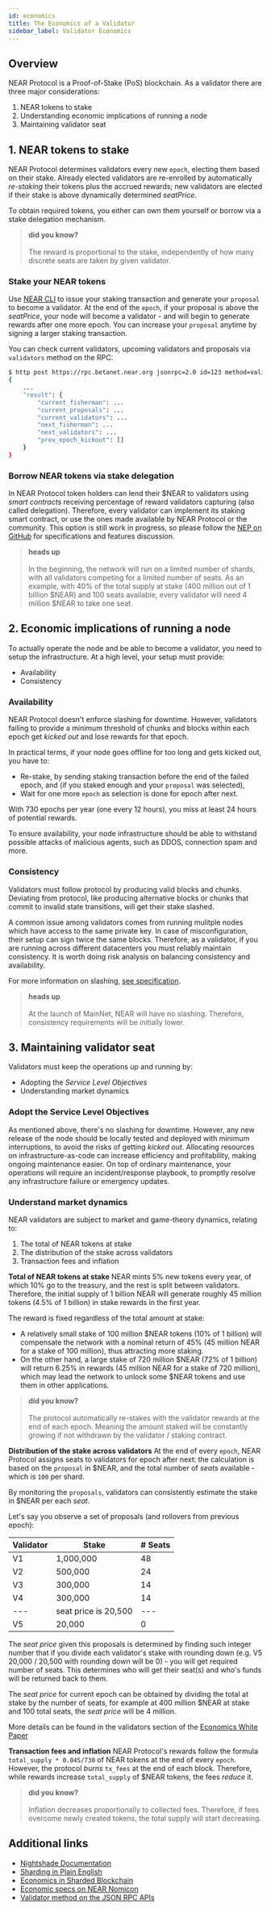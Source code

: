 ```yaml
---
id: economics
title: The Economics of a Validator
sidebar_label: Validator Economics
---
```

## Overview

NEAR Protocol is a Proof-of-Stake (PoS) blockchain. As a validator there are three major considerations:
1. NEAR tokens to stake
2. Understanding economic implications of running a node
3. Maintaining validator seat

## 1. NEAR tokens to stake

NEAR Protocol determines validators every new `epoch`, electing them based on their stake. Already elected validators are re-enrolled by automatically *re-staking* their tokens plus the accrued rewards; new validators are elected if their stake is above dynamically determined *seatPrice*.

To obtain required tokens, you either can own them yourself or borrow via a stake delegation mechanism.

<blockquote class="info">
    <strong>did you know?</strong><br><br>
    The reward is proportional to the stake, independently of how many discrete seats are taken by given validator.
</blockquote>

### Stake your NEAR tokens

Use [NEAR CLI](/docs/development/near-cli) to issue your staking transaction and generate your `proposal` to become a validator. At the end of the `epoch`, if your proposal is above the *seatPrice*, your node will become a validator - and will begin to generate rewards after one more epoch. You can increase your `proposal` anytime by signing a larger staking transaction.

You can check current validators, upcoming validators and proposals via `validators` method on the RPC:

```bash
$ http post https://rpc.betanet.near.org jsonrpc=2.0 id=123 method=validators params:='[null]'
{
    ...
    "result": {
        "current_fisherman": ...
        "current_proposals": ...
        "current_validators": ...
        "next_fisherman": ...
        "next_validators": ...
        "prev_epoch_kickout": []
    }
}
```

### Borrow NEAR tokens via stake delegation

In NEAR Protocol token holders can lend their $NEAR to validators using *smart contracts* receiving percentage of reward validators capturing (also called delegation). Therefore, every validator can implement its staking smart contract, or use the ones made available by NEAR Protocol or the community. 
This option is still work in progress, so please follow the [NEP on GitHub](https://github.com/nearprotocol/NEPs/pull/27) for specifications and features discussion.

<blockquote class="warning">
    <strong>heads up</strong><br><br>
    In the beginning, the network will run on a limited number of shards, with all validators competing for a limited number of seats. As an example, with 40% of the total supply at stake (400 million out of 1 billion $NEAR) and 100 seats available, every validator will need 4 million $NEAR to take one seat.
</blockquote>


## 2. Economic implications of running a node

To actually operate the node and be able to become a validator, you need to setup the infrastructure.
At a high level, your setup must provide:
- Availability
- Consistency

### Availability

NEAR Protocol doesn't enforce slashing for downtime. However, validators failing to provide a minimum threshold of chunks and blocks within each epoch get *kicked out* and lose rewards for that epoch.

In practical terms, if your node goes offline for too long and gets kicked out, you have to:
- Re-stake, by sending staking transaction before the end of the failed epoch, and (if you staked enough and your `proposal` was selected),
- Wait for one more `epoch` as selection is done for epoch after next.

With 730 epochs per year (one every 12 hours), you miss at least 24 hours of potential rewards.

To ensure availability, your node infrastructure should be able to withstand possible attacks of malicious agents, such as DDOS, connection spam and more.

### Consistency

Validators must follow protocol by producing valid blocks and chunks. Deviating from protocol, like producing alternative blocks or chunks that commit to invalid state transitions, will get their stake slashed.

A common issue among validators comes from running mulitple nodes which have access to the same private key. In case of misconfiguration, their setup can sign twice the same blocks. Therefore, as a validator, if you are running across different datacenters you must reliably maintain consistency. It is worth doing risk analysis on balancing consistency and availability.

For more information on slashing, [see specification](https://nomicon.io/Economics/README.html#slashing).

<blockquote class="warning">
    <strong>heads up</strong><br><br>
    At the launch of MainNet, NEAR will have no slashing. Therefore, consistency requirements will be initially lower.
</blockquote>


## 3. Maintaining validator seat

Validators must keep the operations up and running by:
- Adopting the *Service Level Objectives*
- Understanding market dynamics

### Adopt the Service Level Objectives

As mentioned above, there's no slashing for downtime. However, any new release of the node should be locally tested and deployed with minimum interruptions, to avoid the risks of getting *kicked out*. Allocating resources on infrastructure-as-code can increase efficiency and profitability, making ongoing maintenance easier.
On top of ordinary maintenance, your operations will require an incident/response playbook, to promptly resolve any infrastructure failure or emergency updates.

### Understand market dynamics

NEAR validators are subject to market and game-theory dynamics, relating to:
1. The total of NEAR tokens at stake
2. The distribution of the stake across validators
3. Transaction fees and inflation

**Total of NEAR tokens at stake**
NEAR mints 5% new tokens every year, of which 10% go to the treasury, and the rest is split between validators. Therefore, the initial supply of 1 billion NEAR will generate roughly 45 million tokens (4.5% of 1 billion) in stake rewards in the first year.

The reward is fixed regardless of the total amount at stake:
- A relatively small stake of 100 million $NEAR tokens (10% of 1 billion) will compensate the network with a nominal return of 45% (45 million NEAR for a stake of 100 million), thus attracting more staking.
- On the other hand, a large stake of 720 million $NEAR (72% of 1 billion) will return 6.25% in rewards (45 million NEAR for a stake of 720 million), which may lead the network to unlock some $NEAR tokens and use them in other applications.

<blockquote class="info">
    <strong>did you know?</strong><br><br>
    The protocol automatically re-stakes with the validator rewards at the end of each epoch. Meaning the amount staked will be constantly growing if not withdrawn by the validator / staking contract.
</blockquote>

**Distribution of the stake across validators**
At the end of every `epoch`, NEAR Protocol assigns seats to validators for epoch after next: the calculation is based on the `proposal` in $NEAR, and the total number of *seats* available - which is `100` per shard. 

By monitoring the `proposals`, validators can consistently estimate the stake in $NEAR per each *seat*.

Let's say you observe a set of proposals (and rollovers from previous epoch):

| Validator | Stake                | # Seats |
| --------- | -------------------- | ------- |
| V1        | 1,000,000            | 48      |
| V2        | 500,000              | 24      |
| V3        | 300,000              | 14      |
| V4        | 300,000              | 14      |
| ---       | seat price is 20,500 | ---     |
| V5        | 20,000               | 0       |

The *seat price* given this proposals is determined by finding such integer number that if you divide each validator's stake with rounding down (e.g. V5 20,000 / 20,500 with rounding down will be 0) - you will get required number of seats. This determines who will get their seat(s) and who's funds will be returned back to them.

The *seat price* for current epoch can be obtained by dividing the total at stake by the number of seats, for example at 400 million $NEAR at stake and 100 total seats, the *seat price* will be 4 million.

More details can be found in the validators section of the [Economics White Paper](https://near.org/papers/economics-in-sharded-blockchain/#validators)

**Transaction fees and inflation**
NEAR Protocol's rewards follow the formula `total_supply * 0.045/730` of NEAR tokens at the end of every `epoch`. However, the protocol *burns* `tx_fees` at the end of each block. Therefore, while rewards increase `total_supply` of $NEAR tokens, the fees *reduce* it. 

<blockquote class="info">
    <strong>did you know?</strong><br><br>
    Inflation decreases proportionally to collected fees. Therefore, if fees overcome newly created tokens, the total supply will start decreasing.
</blockquote>

## Additional links

- [Nightshade Documentation](../../technical/nightshade.md)
- [Sharding in Plain English](https://www.citusdata.com/blog/2018/01/10/sharding-in-plain-english/)
- [Economics in Sharded Blockchain](https://near.org/papers/economics-in-sharded-blockchain/#validators)
- [Economic specs on NEAR Nomicon](https://nomicon.io/Economics/README.html)
- [Validator method on the JSON RPC APIs](../../interaction/rpc#validators)
